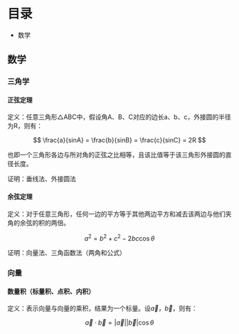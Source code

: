 # 目录

+ 数学

## 数学

### 三角学

#### 正弦定理

定义：任意三角形$\triangle$ABC中，假设角A、B、C对应的边长a、b、c，外接圆的半径为R，则有：

$$
\frac{a}{sinA} = \frac{b}{sinB} = \frac{c}{sinC} = 2R
$$

也即一个三角形各边与所对角的正弦之比相等，且该比值等于该三角形外接圆的直径长度。

证明：垂线法、外接圆法

#### 余弦定理

定义：对于任意三角形，任何一边的平方等于其他两边平方和减去该两边与他们夹角的余弦的积的两倍。

$$
a^2 = b^2 + c^2 - 2bc\cos\theta
$$

证明：向量法、三角函数法（两角和公式）

### 向量

#### 数量积（标量积、点积、内积）

定义：表示向量与向量的乘积，结果为一个标量。设$\vec a$，$\vec b$，则有：

$$
\vec a \cdot \vec b = |\vec a||\vec b|\cos\theta
$$
